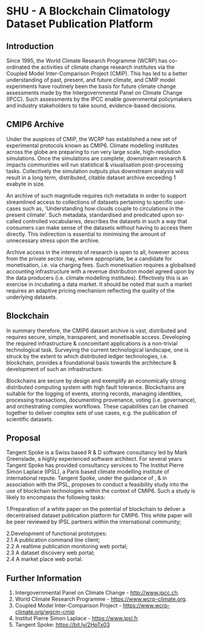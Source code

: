 # SHU - A Blockchain Climatology Dataset Publication Platform

## Introduction

Since 1995, the World Climate Research Programme (WCRP) has co-ordinated the activities of climate change research institutes via the Coupled Model Inter-Comparison Project (CMIP).  This has led to a better understanding of past, present, and future climate, and CMIP model experiments have routinely been the basis for future climate change assessments made by the Intergovernmental Panel on Climate Change (IPCC).  Such assessments by the IPCC enable governmental policymakers and industry stakeholders to take sound, evidence-based decisions.  

## CMIP6 Archive

Under the auspices of CMIP, the WCRP has established a new set of experimental protocols known as CMIP6.  Climate modelling institutes across the globe are preparing to run very large scale, high-resolution simulations.  Once the simulations are complete, downstream research & impacts communities will run statistical & visualisation post-processing tasks.  Collectively the simulation outputs plus downstream analysis will result in a long term, distributed, citable dataset archive exceeding 1 exabyte in size.  

An archive of such magnitude requires rich metadata in order to support streamlined access to collections of datasets pertaining to specific use-cases such as, 'Understanding how clouds couple to circulations in the present climate'.  Such metadata, standardised and predicated upon so-called controlled vocabularies, describes the datasets in such a way that consumers can make sense of the datasets without having to access them directly.  This indirection is essential to minimising the amount of unnecessary stress upon the archive.  

Archive access in the interests of research is open to all, however access from the private sector may, where appropriate, be a candidate for monetisation, i.e. via charging fees.  Such monetisation requires a globalised accounting infrastructure with a revenue distribution model agreed upon by the data producers (i.e. climate modelling institutes).  Effectively this is an exercise in incubating a data market.  It should be noted that such a market requires an adaptive pricing mechanism reflecting the quality of the underlying datasets.

## Blockchain

In summary therefore, the CMIP6 dataset archive is vast, distributed and requires secure, simple, transparent, and monetisable access.  Developing the required infrastructure & concomitant applications is a non-trivial technological task.  Surveying the current technological landscape, one is struck by the extent to which distributed ledger technologies, i.e. blockchain, provides a foundational basis towards the architecture & development of such an infrastructure.  

Blockchains are secure by design and exemplify an economically strong distributed computing system with high fault tolerance.  Blockchains are suitable for the logging of events, storing records, managing identities, processing transactions, documenting provenance, voting (i.e. governance), and orchestrating complex workflows.  These capabilities can be chained together to deliver complex sets of use cases, e.g. the publication of scientific datasets.

## Proposal

Tangent Spoke is a Swiss based R & D software consultancy led by Mark Greenslade, a highly experienced software architect.  For several years Tangent Spoke has provided consultancy services to The Institut Pierre Simon Laplace (IPSL), a Paris based climate modelling institute of international repute.  Tangent Spoke, under the guidance of , & in association with the IPSL, proposes to conduct a feasibility study into the use of blockchain technologies within the context of CMIP6.  Such a study is likely to encompass the following tasks:

1.Preparation of a white paper on the potential of blockchain to deliver a decentralised dataset publication platform for CMIP6.  This white paper will be peer reviewed by IPSL partners within the international community;

2.Development of functional prototypes:  
	2.1 A publication command line client;  
	2.2 A realtime publication monitoring web portal;  
	2.3 A dataset discovery web portal;  
	2.4 A market place web portal.

## Further Information

1. Intergovernmental Panel on Climate Change - http://www.ipcc.ch.
2. World Climate Research Programme - https://www.wcrp-climate.org.
3. Coupled Model Inter-Comparison Project - https://www.wcrp-climate.org/wgcm-cmip
3. Institut Pierre Simon Laplace - https://www.ipsl.fr.
4. Tangent Spoke: https://bit.ly/2HpTx03